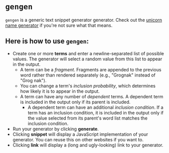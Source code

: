 # `gengen` #

`gengen` is a generic text snippet generator generator. Check out the
[unicorn name generator](gengen.html?gen=%5B%7B%22p%22%3A1%2C%22words%22%3A%5B%22Merry%22%2C%22Bright%22%2C%22Sun%22%2C%22Star%22%2C%22Twinkle%22%2C%22Moon%22%2C%22River%22%2C%22Umbra%22%2C%22Nebula%22%2C%22Halcyon%22%2C%22Comet%22%2C%22Forest%22%2C%22Meadow%22%2C%22Sugar%22%2C%22Swift%22%2C%22Silver%22%2C%22Gold%22%2C%22Bronze%22%2C%22Mica%22%2C%22Blood%22%2C%22Qho%22%5D%2C%22fragment%22%3Afalse%2C%22dependents%22%3A%5B%5D%2C%22prereq%22%3Anull%7D%2C%7B%22p%22%3A1%2C%22words%22%3A%5B%22sparkle%22%2C%22beam%22%2C%22shine%22%2C%22dust%22%2C%22glitter%22%2C%22sweetness%22%2C%22blaze%22%2C%22fire%22%2C%22whisper%22%2C%22sweet%22%2C%22rush%22%2C%22canter%22%2C%22hoof%22%2C%22sprite%22%2C%22spangle%22%2C%22blossom%22%2C%22ghost%22%2C%22wisp%22%2C%22tree%22%2C%22amber%22%2C%22rin%22%2C%22rain%22%2C%22holly%22%2C%22water%22%5D%2C%22fragment%22%3Atrue%2C%22dependents%22%3A%5B%5D%2C%22prereq%22%3Anull%7D%2C%7B%22p%22%3A0.18%2C%22words%22%3A%5B%22of%22%2C%22from%22%2C%22by%22%2C%22upon%22%5D%2C%22fragment%22%3Afalse%2C%22dependents%22%3A%5B%7B%22p%22%3A1%2C%22words%22%3A%5B%22Glen%22%2C%22Oak%22%2C%22Sky%22%2C%22Snow%22%2C%22Shadow%22%2C%22Mountain%22%2C%22Swamp%22%2C%22East%22%2C%22West%22%2C%22South%22%2C%22North%22%2C%22Gold%22%2C%22Black%22%5D%2C%22fragment%22%3Afalse%2C%22dependents%22%3A%5B%5D%2C%22prereq%22%3Anull%7D%2C%7B%22p%22%3A1%2C%22words%22%3A%5B%22Down%22%2C%22Fall%22%2C%22Tower%22%2C%22Door%22%2C%22Stream%22%2C%22Palace%22%2C%22Town%22%2C%22Watch%22%2C%22Castle%22%5D%2C%22fragment%22%3Afalse%2C%22dependents%22%3A%5B%5D%2C%22prereq%22%3Anull%7D%5D%2C%22prereq%22%3Anull%7D%2C%7B%22p%22%3A0.12%2C%22words%22%3A%5B%22the%22%5D%2C%22fragment%22%3Afalse%2C%22dependents%22%3A%5B%7B%22p%22%3A1%2C%22words%22%3A%5B%22Spear%22%2C%22Ace%22%2C%22Axe%22%2C%22Sword%22%2C%22Lance%22%2C%22Steel%22%2C%22Stout%22%2C%22Half%22%5D%2C%22fragment%22%3Afalse%2C%22dependents%22%3A%5B%5D%2C%22prereq%22%3Anull%7D%2C%7B%22p%22%3A1%2C%22words%22%3A%5B%22Heart%22%2C%22Horn%22%2C%22Hoof%22%2C%22Back%22%2C%22Hide%22%2C%22Hand%22%5D%2C%22fragment%22%3Afalse%2C%22dependents%22%3A%5B%5D%2C%22prereq%22%3Anull%7D%5D%2C%22prereq%22%3Anull%7D%5D)
if you're not sure what that means.

## Here is how to use `gengen`: ##

- Create one or more __terms__ and enter a newline-separated list of possible values. The generator will select a random value from this list to appear in the output.
    - A term can be a _fragment_. Fragments are appended to the previous word rather than rendered separately (e.g., "Grognak" instead of "Grog nak").
    - You can change a term's _inclusion probability_, which determines how likely it is to appear in the output.
    - A term can have any number of _dependent_ terms. A dependent term is included in the output only if its parent is included.
        - A dependent term can have an additional _inclusion condition_. If a term has an inclusion condition, it is included in the output only if the value selected from its parent's word list matches the inclusion condition.
- Run your generator by clicking __generate__.
- Clicking __snippet__ will display a JavaScript implementation of your generator. You can reuse this on other websites if you want to.
- Clicking __link__ will display a (long and ugly-looking) link to your generator.

